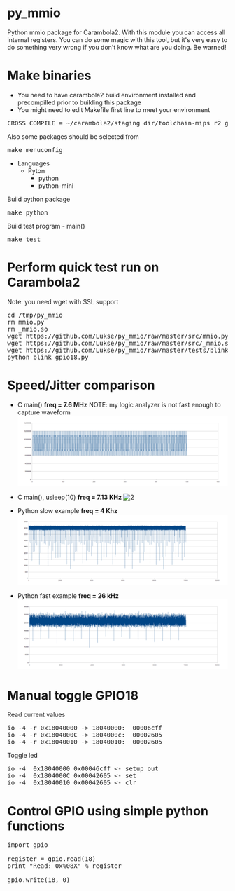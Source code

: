 py_mmio
=======
Python mmio package for Carambola2. With this module you can access all internal registers. You can do some magic with this tool, but it's very easy to do something very wrong if you don't know what are you doing. Be warned!

Make binaries
=============
* You need to have carambola2 build environment installed and precompilled prior to building this package
* You might need to edit Makefile first line to meet your environment
<pre>
CROSS_COMPILE = ~/carambola2/staging_dir/toolchain-mips_r2_gcc-4.7-linaro_uClibc-0.9.33.2/bin/mips-openwrt-linux-
</pre>

Also some packages should be selected from
<pre>make menuconfig</pre>
  * Languages
    * Pyton
      * python
      * python-mini


Build python package
<pre>make python</pre>

Build test program - main()
<pre>make test</pre>

Perform quick test run on Carambola2
=======================================
Note: you need wget with SSL support

<pre>
cd /tmp/py_mmio
rm mmio.py
rm _mmio.so
wget https://github.com/Lukse/py_mmio/raw/master/src/mmio.py
wget https://github.com/Lukse/py_mmio/raw/master/src/_mmio.so
wget https://github.com/Lukse/py_mmio/raw/master/tests/blink_gpio18.py
python blink_gpio18.py
</pre>

Speed/Jitter comparison
=======================
* C main() <b>freq = 7.6 MHz</b> NOTE: my logic analyzer is not fast enough to capture waveform
![1](/tests/images/mmio_fast.png)

* C main(), usleep(10) <b>freq = 7.13 KHz</b>
![2](/tests/images/c_usleep\(10\).png)

* Python slow example <b>freq = 4 Khz</b>
![3](/tests/images/python_slow.png)

* Python fast example <b>freq = 26 kHz</b>
![4](/tests/images/python_fast.png)

 
Manual toggle GPIO18
====================
Read current values

<pre>
io -4 -r 0x18040000 -> 18040000:  00006cff
io -4 -r 0x1804000C -> 1804000c:  00002605
io -4 -r 0x18040010 -> 18040010:  00002605
</pre>

Toggle led
<pre>
io -4  0x18040000 0x00046cff <- setup out
io -4  0x1804000C 0x00042605 <- set
io -4  0x18040010 0x00042605 <- clr
</pre>

Control GPIO using simple python functions
==========================================
<pre>
import gpio

register = gpio.read(18)
print "Read: 0x%08X" % register

gpio.write(18, 0)
</pre>

